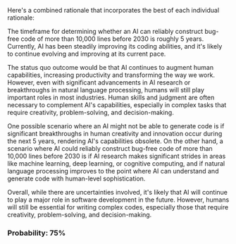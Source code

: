 Here's a combined rationale that incorporates the best of each individual rationale:

The timeframe for determining whether an AI can reliably construct bug-free code of more than 10,000 lines before 2030 is roughly 5 years. Currently, AI has been steadily improving its coding abilities, and it's likely to continue evolving and improving at its current pace.

The status quo outcome would be that AI continues to augment human capabilities, increasing productivity and transforming the way we work. However, even with significant advancements in AI research or breakthroughs in natural language processing, humans will still play important roles in most industries. Human skills and judgment are often necessary to complement AI's capabilities, especially in complex tasks that require creativity, problem-solving, and decision-making.

One possible scenario where an AI might not be able to generate code is if significant breakthroughs in human creativity and innovation occur during the next 5 years, rendering AI's capabilities obsolete. On the other hand, a scenario where AI could reliably construct bug-free code of more than 10,000 lines before 2030 is if AI research makes significant strides in areas like machine learning, deep learning, or cognitive computing, and if natural language processing improves to the point where AI can understand and generate code with human-level sophistication.

Overall, while there are uncertainties involved, it's likely that AI will continue to play a major role in software development in the future. However, humans will still be essential for writing complex codes, especially those that require creativity, problem-solving, and decision-making.

### Probability: 75%